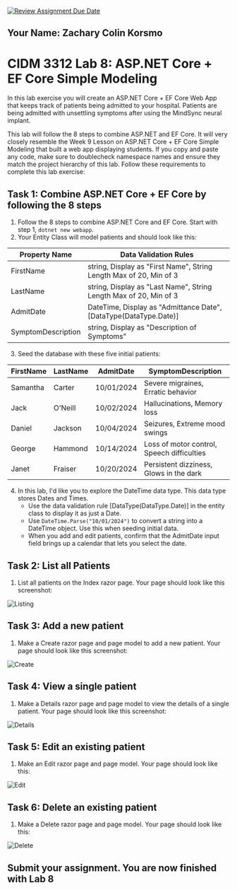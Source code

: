 [![Review Assignment Due Date](https://classroom.github.com/assets/deadline-readme-button-22041afd0340ce965d47ae6ef1cefeee28c7c493a6346c4f15d667ab976d596c.svg)](https://classroom.github.com/a/p7l5DvwY)
## Your Name: Zachary Colin Korsmo

# CIDM 3312 Lab 8: ASP.NET Core + EF Core Simple Modeling

In this lab exercise you will create an ASP.NET Core + EF Core Web App that keeps track of patients being admitted to your hospital. Patients are being admitted with unsettling symptoms after using the MindSync neural implant. 

This lab will follow the 8 steps to combine ASP.NET and EF Core. It will very closely resemble the Week 9 Lesson on ASP.NET Core + EF Core Simple Modeling that built a web app displaying students. If you copy and paste any code, make sure to doublecheck namespace names and ensure they match the project hierarchy of this lab. Follow these requirements to complete this lab exercise:

## Task 1: Combine ASP.NET Core + EF Core by following the 8 steps

1. Follow the 8 steps to combine ASP.NET Core and EF Core. Start with step 1, `dotnet new webapp`.
2. Your Entity Class will model patients and should look like this:

  | Property Name | Data Validation Rules |
  | ------------- | --------------------- |
  | FirstName     | string, Display as "First Name", String Length Max of 20, Min of 3 |
  | LastName      | string, Display as "Last Name", String Length Max of 20, Min of 3 |
  | AdmitDate     | DateTime, Display as "Admittance Date", [DataType(DataType.Date)] |
  | SymptomDescription | string, Display as "Description of Symptoms" |

3. Seed the database with these five initial patients:

 | FirstName | LastName | AdmitDate  | SymptomDescription |
 | --------- | -------- | ---------- | ------------------ |
 | Samantha  | Carter   | 10/01/2024 | Severe migraines, Erratic behavior |
 | Jack      | O'Neill  | 10/02/2024 | Hallucinations, Memory loss |
 | Daniel    | Jackson  | 10/04/2024 | Seizures, Extreme mood swings |
 | George    | Hammond  | 10/14/2024 | Loss of motor control, Speech difficulties |
 | Janet     | Fraiser  | 10/20/2024 | Persistent dizziness, Glows in the dark |

4. In this lab, I'd like you to explore the DateTime data type. This data type stores Dates and Times.
     - Use the data validation rule [DataType(DataType.Date)] in the entity class to display it as just a Date.
     - Use `DateTime.Parse("10/01/2024")` to convert a string into a DateTime object. Use this when seeding initial data.
     - When you add and edit patients, confirm that the AdmitDate input field brings up a calendar that lets you select the date.

## Task 2: List all Patients

1. List all patients on the Index razor page. Your page should look like this screenshot:

![Listing](https://i.imgur.com/cIZQI5g.png)

## Task 3: Add a new patient

1. Make a Create razor page and page model to add a new patient. Your page should look like this screenshot:

![Create](https://i.imgur.com/Ipn4da0.png)

## Task 4: View a single patient

1. Make a Details razor page and page model to view the details of a single patient. Your page should look like this screenshot:

![Details](https://i.imgur.com/84YrNv2.png)

## Task 5: Edit an existing patient

1. Make an Edit razor page and page model. Your page should look like this:

![Edit](https://i.imgur.com/0UuMGXj.png)

## Task 6: Delete an existing patient

1. Make a Delete razor page and page model. Your page should look like this:

![Delete](https://i.imgur.com/xZVA66B.png)

## Submit your assignment. You are now finished with Lab 8
